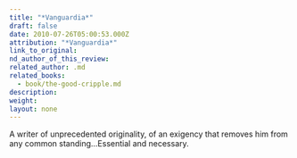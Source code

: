 ```yaml
---
title: "*Vanguardia*"
draft: false
date: 2010-07-26T05:00:53.000Z
attribution: "*Vanguardia*"
link_to_original:
nd_author_of_this_review:
related_author: .md
related_books:
  - book/the-good-cripple.md
description:
weight:
layout: none
---
```

A writer of unprecedented originality, of an exigency that removes him from any common standing...Essential and necessary.

